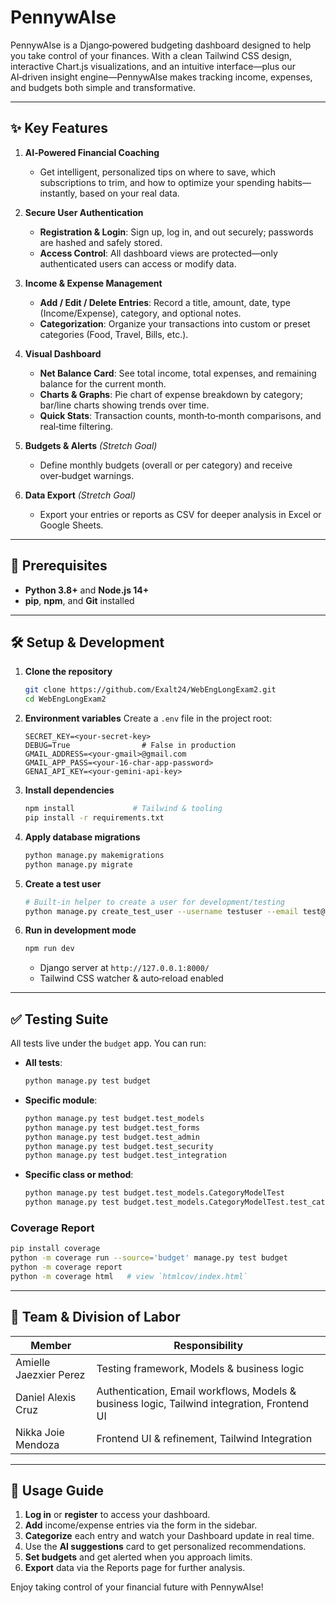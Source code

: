 # PennywAIse

PennywAIse is a Django‑powered budgeting dashboard designed to help you take control of your finances. With a clean Tailwind CSS design, interactive Chart.js visualizations, and an intuitive interface—plus our AI‑driven insight engine—PennywAIse makes tracking income, expenses, and budgets both simple and transformative.

---

## ✨ Key Features

1. **AI‑Powered Financial Coaching**

   - Get intelligent, personalized tips on where to save, which subscriptions to trim, and how to optimize your spending habits—instantly, based on your real data.

2. **Secure User Authentication**

   - **Registration & Login**: Sign up, log in, and out securely; passwords are hashed and safely stored.
   - **Access Control**: All dashboard views are protected—only authenticated users can access or modify data.

3. **Income & Expense Management**

   - **Add / Edit / Delete Entries**: Record a title, amount, date, type (Income/Expense), category, and optional notes.
   - **Categorization**: Organize your transactions into custom or preset categories (Food, Travel, Bills, etc.).

4. **Visual Dashboard**

   - **Net Balance Card**: See total income, total expenses, and remaining balance for the current month.
   - **Charts & Graphs**: Pie chart of expense breakdown by category; bar/line charts showing trends over time.
   - **Quick Stats**: Transaction counts, month‑to‑month comparisons, and real‑time filtering.

5. **Budgets & Alerts** *(Stretch Goal)*

   - Define monthly budgets (overall or per category) and receive over‑budget warnings.

6. **Data Export** *(Stretch Goal)*

   - Export your entries or reports as CSV for deeper analysis in Excel or Google Sheets.

---

## 🚀 Prerequisites

- **Python 3.8+** and **Node.js 14+**
- **pip**, **npm**, and **Git** installed

---

## 🛠️ Setup & Development

1. **Clone the repository**

   ```bash
   git clone https://github.com/Exalt24/WebEngLongExam2.git
   cd WebEngLongExam2
   ```

2. **Environment variables**
   Create a `.env` file in the project root:

   ```dotenv
   SECRET_KEY=<your-secret-key>
   DEBUG=True                # False in production
   GMAIL_ADDRESS=<your-gmail>@gmail.com
   GMAIL_APP_PASS=<your-16-char-app-password>
   GENAI_API_KEY=<your-gemini-api-key>
   ```

3. **Install dependencies**

   ```bash
   npm install             # Tailwind & tooling
   pip install -r requirements.txt
   ```

4. **Apply database migrations**

   ```bash
   python manage.py makemigrations
   python manage.py migrate
   ```

5. **Create a test user**

   ```bash
   # Built‑in helper to create a user for development/testing
   python manage.py create_test_user --username testuser --email test@example.com --password Passw0rd!
   ```

6. **Run in development mode**

   ```bash
   npm run dev
   ```

   - Django server at `http://127.0.0.1:8000/`
   - Tailwind CSS watcher & auto‑reload enabled

---

## ✅ Testing Suite

All tests live under the `budget` app. You can run:

- **All tests**:

  ```bash
  python manage.py test budget
  ```

- **Specific module**:

  ```bash
  python manage.py test budget.test_models
  python manage.py test budget.test_forms
  python manage.py test budget.test_admin
  python manage.py test budget.test_security
  python manage.py test budget.test_integration
  ```

- **Specific class or method**:

  ```bash
  python manage.py test budget.test_models.CategoryModelTest
  python manage.py test budget.test_models.CategoryModelTest.test_category_creation
  ```

### Coverage Report

```bash
pip install coverage
python -m coverage run --source='budget' manage.py test budget
python -m coverage report
python -m coverage html   # view `htmlcov/index.html`
```

---

## 👥 Team & Division of Labor

| Member                 | Responsibility                                                                              |
|------------------------|---------------------------------------------------------------------------------------------|
| Amielle Jaezxier Perez | Testing framework, Models & business logic                                                  |
| Daniel Alexis Cruz     | Authentication, Email workflows, Models & business logic, Tailwind integration, Frontend UI |
| Nikka Joie Mendoza     | Frontend UI & refinement, Tailwind Integration                                              |

---

## 📖 Usage Guide

1. **Log in** or **register** to access your dashboard.
2. **Add** income/expense entries via the form in the sidebar.
3. **Categorize** each entry and watch your Dashboard update in real time.
4. Use the **AI suggestions** card to get personalized recommendations.
5. **Set budgets** and get alerted when you approach limits.
6. **Export** data via the Reports page for further analysis.

Enjoy taking control of your financial future with PennywAIse!

